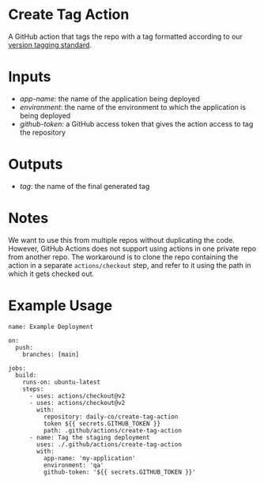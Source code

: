 # Create Tag Action

A GitHub action that tags the repo with a tag formatted according to our
[version tagging standard](https://www.notion.so/dailyco/Version-Tagging-Proposal-5cd4e26542234f898d5c0a38e3cb08bd).

# Inputs

- *app-name*: the name of the application being deployed
- *environment*: the name of the environment to which the application is being deployed
- *github-token*: a GitHub access token that gives the action access to tag the repository

# Outputs

- *tag*: the name of the final generated tag

# Notes

We want to use this from multiple repos without duplicating the code.  However, GitHub Actions does not support
using actions in one private repo from another repo.  The workaround is to clone the repo containing the action
in a separate `actions/checkout` step, and refer to it using the path in which it gets checked out.

# Example Usage

```
name: Example Deployment

on:
  push:
    branches: [main]

jobs:
  build:
    runs-on: ubuntu-latest
    steps:
      - uses: actions/checkout@v2
      - uses: actions/checkout@v2
        with:
          repository: daily-co/create-tag-action
          token ${{ secrets.GITHUB_TOKEN }}
          path: .github/actions/create-tag-action
      - name: Tag the staging deployment
        uses: ./.github/actions/create-tag-action
        with:
          app-name: 'my-application'
          environment: 'qa'
          github-token: '${{ secrets.GITHUB_TOKEN }}'
```
